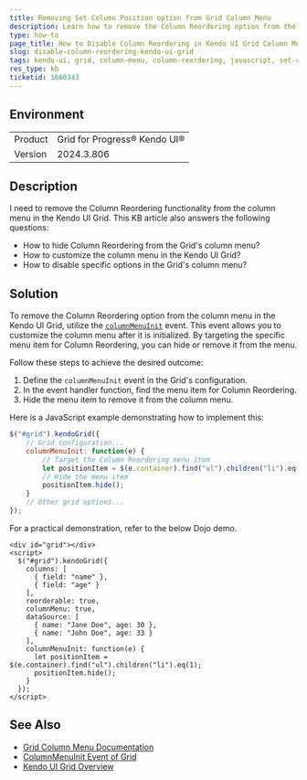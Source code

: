 ```yaml
---
title: Removing Set Column Position option from Grid Column Menu
description: Learn how to remove the Column Reordering option from the column menu of the Kendo UI Grid.
type: how-to
page_title: How to Disable Column Reordering in Kendo UI Grid Column Menu
slug: disable-column-reordering-kendo-ui-grid
tags: kendo-ui, grid, column-menu, column-reordering, javascript, set-column-position
res_type: kb
ticketid: 1660343
---
```


## Environment
<table>
<tbody>
<tr>
<td>Product</td>
<td>Grid for Progress® Kendo UI®</td>
</tr>
<tr>
<td>Version</td>
<td>2024.3.806</td>
</tr>
</tbody>
</table>

## Description
I need to remove the Column Reordering functionality from the column menu in the Kendo UI Grid. This KB article also answers the following questions:
- How to hide Column Reordering from the Grid's column menu?
- How to customize the column menu in the Kendo UI Grid?
- How to disable specific options in the Grid's column menu?

## Solution
To remove the Column Reordering option from the column menu in the Kendo UI Grid, utilize the [`columnMenuInit`](https://docs.telerik.com/kendo-ui/api/javascript/ui/grid/events/columnmenuinit) event. This event allows you to customize the column menu after it is initialized. By targeting the specific menu item for Column Reordering, you can hide or remove it from the menu.

Follow these steps to achieve the desired outcome:

1. Define the `columnMenuInit` event in the Grid's configuration.
2. In the event handler function, find the menu item for Column Reordering.
3. Hide the menu item to remove it from the column menu.

Here is a JavaScript example demonstrating how to implement this:

```javascript
$("#grid").kendoGrid({
    // Grid configuration...
    columnMenuInit: function(e) {
        // Target the Column Reordering menu item
        let positionItem = $(e.container).find("ul").children("li").eq(1);
        // Hide the menu item
        positionItem.hide();
    }
    // Other grid options...
});
```

For a practical demonstration, refer to the below Dojo demo.

```dojo
<div id="grid"></div>
<script>
  $("#grid").kendoGrid({
    columns: [
      { field: "name" },
      { field: "age" }
    ],
    reorderable: true,
    columnMenu: true,
    dataSource: [
      { name: "Jane Doe", age: 30 },
      { name: "John Doe", age: 33 }
    ],
    columnMenuInit: function(e) {
      let positionItem = $(e.container).find("ul").children("li").eq(1);
      positionItem.hide();
    }
  });
</script>
```

## See Also
- [Grid Column Menu Documentation](https://docs.telerik.com/kendo-ui/api/javascript/ui/grid/configuration/columnmenu)
- [ColumnMenuInit Event of Grid](https://docs.telerik.com/kendo-ui/api/javascript/ui/grid/events/columnmenuinit)
- [Kendo UI Grid Overview](https://docs.telerik.com/kendo-ui/controls/data-management/grid/overview)
